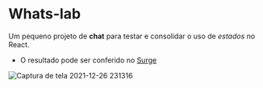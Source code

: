 # Whats-lab

Um pequeno projeto de **chat** para testar e consolidar o uso de *estados* no React.

- O resultado pode ser conferido no [Surge](https://guarded-pizzas.surge.sh/)

![Captura de tela 2021-12-26 231316](https://user-images.githubusercontent.com/60116988/147427476-260bce6b-81bf-4196-92be-2e4883d53aef.png)
